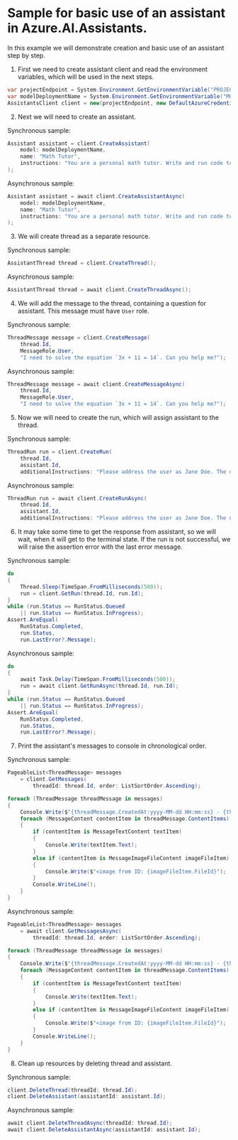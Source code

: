 # Sample for basic use of an assistant in Azure.AI.Assistants.

In this example we will demonstrate creation and basic use of an assistant step by step.

1. First we need to create assistant client and read the environment variables, which will be used in the next steps.
```C# Snippet:AssistantsOverviewCreateAgentClient
var projectEndpoint = System.Environment.GetEnvironmentVariable("PROJECT_ENDPOINT");
var modelDeploymentName = System.Environment.GetEnvironmentVariable("MODEL_DEPLOYMENT_NAME");
AssistantsClient client = new(projectEndpoint, new DefaultAzureCredential());
```

2. Next we will need to create an assistant.

Synchronous sample:
```C# Snippet:AssistantsOverviewCreateAgentSync
Assistant assistant = client.CreateAssistant(
    model: modelDeploymentName,
    name: "Math Tutor",
    instructions: "You are a personal math tutor. Write and run code to answer math questions."
);
```

Asynchronous sample:
```C# Snippet:AssistantsOverviewCreateAgent
Assistant assistant = await client.CreateAssistantAsync(
    model: modelDeploymentName,
    name: "Math Tutor",
    instructions: "You are a personal math tutor. Write and run code to answer math questions."
);
```

3. We will create thread as a separate resource.

Synchronous sample:
```C# Snippet:AssistantsOverviewCreateThreadSync
AssistantThread thread = client.CreateThread();
```

Asynchronous sample:
```C# Snippet:AssistantsOverviewCreateThread
AssistantThread thread = await client.CreateThreadAsync();
```

4. We will add the message to the thread, containing a question for assistant. This message must have `User` role.

Synchronous sample:
```C# Snippet:AssistantsOverviewCreateMessageSync
ThreadMessage message = client.CreateMessage(
    thread.Id,
    MessageRole.User,
    "I need to solve the equation `3x + 11 = 14`. Can you help me?");
```

Asynchronous sample:
```C# Snippet:AssistantsOverviewCreateMessage
ThreadMessage message = await client.CreateMessageAsync(
    thread.Id,
    MessageRole.User,
    "I need to solve the equation `3x + 11 = 14`. Can you help me?");
```

5. Now we will need to create the run, which will assign assistant to the thread.

Synchronous sample:
```C# Snippet:AssistantsOverviewCreateRunSync
ThreadRun run = client.CreateRun(
    thread.Id,
    assistant.Id,
    additionalInstructions: "Please address the user as Jane Doe. The user has a premium account.");
```

Asynchronous sample:
```C# Snippet:AssistantsOverviewCreateRun
ThreadRun run = await client.CreateRunAsync(
    thread.Id,
    assistant.Id,
    additionalInstructions: "Please address the user as Jane Doe. The user has a premium account.");
```

6. It may take some time to get the response from assistant, so we will wait, when it will get to the terminal state. If the run is not successful, we will raise the assertion error with the last error message.

Synchronous sample:
```C# Snippet:AssistantsOverviewWaitForRunSync
do
{
    Thread.Sleep(TimeSpan.FromMilliseconds(500));
    run = client.GetRun(thread.Id, run.Id);
}
while (run.Status == RunStatus.Queued
    || run.Status == RunStatus.InProgress);
Assert.AreEqual(
    RunStatus.Completed,
    run.Status,
    run.LastError?.Message);
```

Asynchronous sample:
```C# Snippet:AssistantsOverviewWaitForRun
do
{
    await Task.Delay(TimeSpan.FromMilliseconds(500));
    run = await client.GetRunAsync(thread.Id, run.Id);
}
while (run.Status == RunStatus.Queued
    || run.Status == RunStatus.InProgress);
Assert.AreEqual(
    RunStatus.Completed,
    run.Status,
    run.LastError?.Message);
```

7. Print the assistant's messages to console in chronological order.

Synchronous sample:
```C# Snippet:AssistantsOverviewListUpdatedMessagesSync
PageableList<ThreadMessage> messages
    = client.GetMessages(
        threadId: thread.Id, order: ListSortOrder.Ascending);

foreach (ThreadMessage threadMessage in messages)
{
    Console.Write($"{threadMessage.CreatedAt:yyyy-MM-dd HH:mm:ss} - {threadMessage.Role,10}: ");
    foreach (MessageContent contentItem in threadMessage.ContentItems)
    {
        if (contentItem is MessageTextContent textItem)
        {
            Console.Write(textItem.Text);
        }
        else if (contentItem is MessageImageFileContent imageFileItem)
        {
            Console.Write($"<image from ID: {imageFileItem.FileId}");
        }
        Console.WriteLine();
    }
}
```

Asynchronous sample:
```C# Snippet:AssistantsOverviewListUpdatedMessages
PageableList<ThreadMessage> messages
    = await client.GetMessagesAsync(
        threadId: thread.Id, order: ListSortOrder.Ascending);

foreach (ThreadMessage threadMessage in messages)
{
    Console.Write($"{threadMessage.CreatedAt:yyyy-MM-dd HH:mm:ss} - {threadMessage.Role,10}: ");
    foreach (MessageContent contentItem in threadMessage.ContentItems)
    {
        if (contentItem is MessageTextContent textItem)
        {
            Console.Write(textItem.Text);
        }
        else if (contentItem is MessageImageFileContent imageFileItem)
        {
            Console.Write($"<image from ID: {imageFileItem.FileId}");
        }
        Console.WriteLine();
    }
}
```

8. Clean up resources by deleting thread and assistant.

Synchronous sample:
```C# Snippet:AssistantsOverviewCleanupSync
client.DeleteThread(threadId: thread.Id);
client.DeleteAssistant(assistantId: assistant.Id);
```

Asynchronous sample:
```C# Snippet:AssistantsOverviewCleanup
await client.DeleteThreadAsync(threadId: thread.Id);
await client.DeleteAssistantAsync(assistantId: assistant.Id);
```